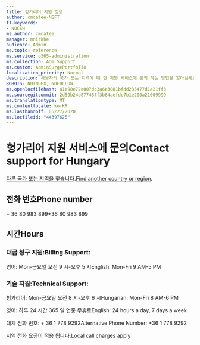 ```yaml
---
title: 헝가리어 지원 정보
author: cmcatee-MSFT
f1.keywords:
- NOCSH
ms.author: cmcatee
manager: mnirkhe
audience: Admin
ms.topic: reference
ms.service: o365-administration
ms.collection: Adm_Support
ms.custom: AdminSurgePortfolio
localization_priority: Normal
description: 사용자의 국가 또는 지역에 대 한 지원 서비스에 문의 하는 방법을 알아보세요.
ROBOTS: NOINDEX, NOFOLLOW
ms.openlocfilehash: a1e90e72e007dc3a6e3081bfdd235477d1a21ff3
ms.sourcegitcommit: 2d59b24b877487f3b84aefdc7b1e200a21009999
ms.translationtype: MT
ms.contentlocale: ko-KR
ms.lasthandoff: 05/27/2020
ms.locfileid: "44397625"
---
```

# <a name="contact-support-for-hungary"></a><span data-ttu-id="1c284-103">헝가리어 지원 서비스에 문의</span><span class="sxs-lookup"><span data-stu-id="1c284-103">Contact support for Hungary</span></span>

<span data-ttu-id="1c284-104">[다른 국가 또는 지역을 찾습니다](../contact-support-for-business-products.md).</span><span class="sxs-lookup"><span data-stu-id="1c284-104">[Find another country or region](../contact-support-for-business-products.md).</span></span>

## <a name="phone-number"></a><span data-ttu-id="1c284-105">전화 번호</span><span class="sxs-lookup"><span data-stu-id="1c284-105">Phone number</span></span>
<span data-ttu-id="1c284-106">+ 36 80 983 899</span><span class="sxs-lookup"><span data-stu-id="1c284-106">+36 80 983 899</span></span>

## <a name="hours"></a><span data-ttu-id="1c284-107">시간</span><span class="sxs-lookup"><span data-stu-id="1c284-107">Hours</span></span>
### <a name="billing-support"></a><span data-ttu-id="1c284-108">대금 청구 지원:</span><span class="sxs-lookup"><span data-stu-id="1c284-108">Billing Support:</span></span>

<span data-ttu-id="1c284-109">영어: Mon-금요일 오전 9 시-오후 5 시</span><span class="sxs-lookup"><span data-stu-id="1c284-109">English: Mon-Fri 9 AM-5 PM</span></span>

### <a name="technical-support"></a><span data-ttu-id="1c284-110">기술 지원:</span><span class="sxs-lookup"><span data-stu-id="1c284-110">Technical Support:</span></span>

<span data-ttu-id="1c284-111">헝가리어: Mon-금요일 오전 8 시-오후 6 시</span><span class="sxs-lookup"><span data-stu-id="1c284-111">Hungarian: Mon-Fri 8 AM-6 PM</span></span>

<span data-ttu-id="1c284-112">영어: 하루 24 시간 365 일 연중 무휴로</span><span class="sxs-lookup"><span data-stu-id="1c284-112">English: 24 hours a day, 7 days a week</span></span>

<span data-ttu-id="1c284-113">대체 전화 번호: + 36 1 778 9292</span><span class="sxs-lookup"><span data-stu-id="1c284-113">Alternative Phone Number: +36 1 778 9292</span></span>

<span data-ttu-id="1c284-114">지역 전화 요금이 적용 됩니다.</span><span class="sxs-lookup"><span data-stu-id="1c284-114">Local call charges apply</span></span>
